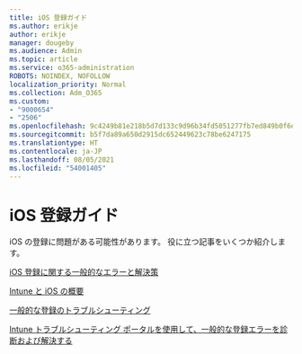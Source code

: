 ```yaml
---
title: iOS 登録ガイド
ms.author: erikje
author: erikje
manager: dougeby
ms.audience: Admin
ms.topic: article
ms.service: o365-administration
ROBOTS: NOINDEX, NOFOLLOW
localization_priority: Normal
ms.collection: Adm_O365
ms.custom:
- "9000654"
- "2506"
ms.openlocfilehash: 9c4249b81e218b5d7d133c9d96b34fd5051277fb7ed849b0f6e90b2c18fb0e0e
ms.sourcegitcommit: b5f7da89a650d2915dc652449623c78be6247175
ms.translationtype: HT
ms.contentlocale: ja-JP
ms.lasthandoff: 08/05/2021
ms.locfileid: "54001405"
---
```

# <a name="ios-enrollment-help"></a>iOS 登録ガイド

iOS の登録に問題がある可能性があります。 役に立つ記事をいくつか紹介します。 

[iOS 登録に関する一般的なエラーと解決策](https://support.microsoft.com/help/4039809/troubleshooting-ios-device-enrollment-in-intune)

[Intune と iOS の概要](https://docs.microsoft.com/intune/enrollment/ios-enroll)

[一般的な登録のトラブルシューティング](https://docs.microsoft.com/intune/enrollment/troubleshoot-device-enrollment-in-intune)

[Intune トラブルシューティング ポータルを使用して、一般的な登録エラーを診断および解決する](https://docs.microsoft.com/intune/help-desk-operators)